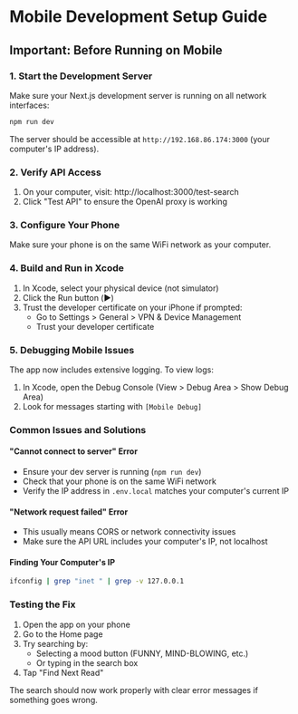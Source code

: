# Mobile Development Setup Guide

## Important: Before Running on Mobile

### 1. Start the Development Server

Make sure your Next.js development server is running on all network interfaces:

```bash
npm run dev
```

The server should be accessible at `http://192.168.86.174:3000` (your computer's IP address).

### 2. Verify API Access

1. On your computer, visit: http://localhost:3000/test-search
2. Click "Test API" to ensure the OpenAI proxy is working

### 3. Configure Your Phone

Make sure your phone is on the same WiFi network as your computer.

### 4. Build and Run in Xcode

1. In Xcode, select your physical device (not simulator)
2. Click the Run button (▶️)
3. Trust the developer certificate on your iPhone if prompted:
   - Go to Settings > General > VPN & Device Management
   - Trust your developer certificate

### 5. Debugging Mobile Issues

The app now includes extensive logging. To view logs:

1. In Xcode, open the Debug Console (View > Debug Area > Show Debug Area)
2. Look for messages starting with `[Mobile Debug]`

### Common Issues and Solutions

#### "Cannot connect to server" Error

- Ensure your dev server is running (`npm run dev`)
- Check that your phone is on the same WiFi network
- Verify the IP address in `.env.local` matches your computer's current IP

#### "Network request failed" Error

- This usually means CORS or network connectivity issues
- Make sure the API URL includes your computer's IP, not localhost

#### Finding Your Computer's IP

```bash
ifconfig | grep "inet " | grep -v 127.0.0.1
```

### Testing the Fix

1. Open the app on your phone
2. Go to the Home page
3. Try searching by:
   - Selecting a mood button (FUNNY, MIND-BLOWING, etc.)
   - Or typing in the search box
4. Tap "Find Next Read"

The search should now work properly with clear error messages if something goes wrong.
